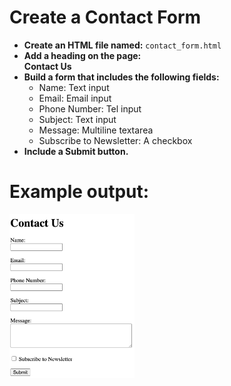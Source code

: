 # **Create a Contact Form**

- **Create an HTML file named:** `contact_form.html`
- **Add a heading on the page:**  
  **Contact Us**
- **Build a form that includes the following fields:**
  - Name: Text input
  - Email: Email input
  - Phone Number: Tel input
  - Subject: Text input
  - Message: Multiline textarea
  - Subscribe to Newsletter: A checkbox
- **Include a Submit button.**

# Example output:
<img src="./Assests/form.png" alt="alt text" width="200"/>